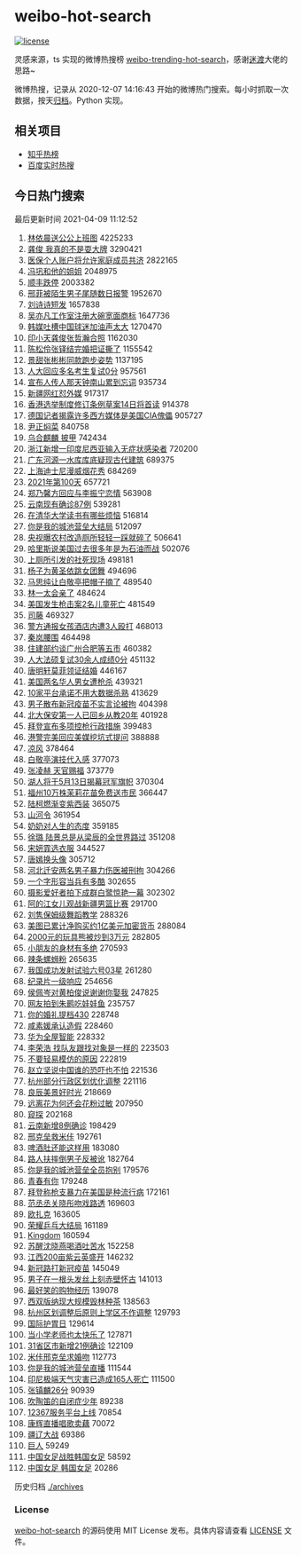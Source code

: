 # weibo-hot-search

[![license](https://img.shields.io/github/license/Arrackisarookie/weibo-hot-search)](https://github.com/Arrackisarookie/weibo-hot-search/blob/master/LICENSE)

灵感来源，ts 实现的微博热搜榜 [weibo-trending-hot-search](https://github.com/justjavac/weibo-trending-hot-search)，感谢[迷渡](https://github.com/justjavac)大佬的思路~

微博热搜，记录从 2020-12-07 14:16:43 开始的微博热门搜索。每小时抓取一次数据，按天[归档](./archives)。Python 实现。

## 相关项目
+ [知乎热榜](https://github.com/Arrackisarookie/zhihu-top-search)
+ [百度实时热搜](https://github.com/Arrackisarookie/baidu-hot-search)

## 今日热门搜索

<!-- Rank Begin -->

最后更新时间 2021-04-09 11:12:52

1. [林依晨送公公上班图](https://s.weibo.com/weibo?q=%E6%9E%97%E4%BE%9D%E6%99%A8%E9%80%81%E5%85%AC%E5%85%AC%E4%B8%8A%E7%8F%AD%E5%9B%BE&Refer=top) 4225233
1. [龚俊 我真的不是耍大牌](https://s.weibo.com/weibo?q=%E9%BE%9A%E4%BF%8A%20%E6%88%91%E7%9C%9F%E7%9A%84%E4%B8%8D%E6%98%AF%E8%80%8D%E5%A4%A7%E7%89%8C&Refer=top) 3290421
1. [医保个人账户将允许家庭成员共济](https://s.weibo.com/weibo?q=%23%E5%8C%BB%E4%BF%9D%E4%B8%AA%E4%BA%BA%E8%B4%A6%E6%88%B7%E5%B0%86%E5%85%81%E8%AE%B8%E5%AE%B6%E5%BA%AD%E6%88%90%E5%91%98%E5%85%B1%E6%B5%8E%23&Refer=top) 2822165
1. [冯巩和他的姐姐](https://s.weibo.com/weibo?q=%E5%86%AF%E5%B7%A9%E5%92%8C%E4%BB%96%E7%9A%84%E5%A7%90%E5%A7%90&Refer=top) 2048975
1. [顺丰跌停](https://s.weibo.com/weibo?q=%E9%A1%BA%E4%B8%B0%E8%B7%8C%E5%81%9C&Refer=top) 2003382
1. [邢菲被陌生男子尾随数日报警](https://s.weibo.com/weibo?q=%23%E9%82%A2%E8%8F%B2%E8%A2%AB%E9%99%8C%E7%94%9F%E7%94%B7%E5%AD%90%E5%B0%BE%E9%9A%8F%E6%95%B0%E6%97%A5%E6%8A%A5%E8%AD%A6%23&Refer=top) 1952670
1. [刘诗诗短发](https://s.weibo.com/weibo?q=%E5%88%98%E8%AF%97%E8%AF%97%E7%9F%AD%E5%8F%91&Refer=top) 1657838
1. [吴亦凡工作室注册大碗宽面商标](https://s.weibo.com/weibo?q=%E5%90%B4%E4%BA%A6%E5%87%A1%E5%B7%A5%E4%BD%9C%E5%AE%A4%E6%B3%A8%E5%86%8C%E5%A4%A7%E7%A2%97%E5%AE%BD%E9%9D%A2%E5%95%86%E6%A0%87&Refer=top) 1647736
1. [韩媒吐槽中国球迷加油声太大](https://s.weibo.com/weibo?q=%23%E9%9F%A9%E5%AA%92%E5%90%90%E6%A7%BD%E4%B8%AD%E5%9B%BD%E7%90%83%E8%BF%B7%E5%8A%A0%E6%B2%B9%E5%A3%B0%E5%A4%AA%E5%A4%A7%23&Refer=top) 1270470
1. [印小天龚俊张哲瀚合照](https://s.weibo.com/weibo?q=%E5%8D%B0%E5%B0%8F%E5%A4%A9%E9%BE%9A%E4%BF%8A%E5%BC%A0%E5%93%B2%E7%80%9A%E5%90%88%E7%85%A7&Refer=top) 1162030
1. [陈松伶张铎结完婚把证撕了](https://s.weibo.com/weibo?q=%23%E9%99%88%E6%9D%BE%E4%BC%B6%E5%BC%A0%E9%93%8E%E7%BB%93%E5%AE%8C%E5%A9%9A%E6%8A%8A%E8%AF%81%E6%92%95%E4%BA%86%23&Refer=top) 1155542
1. [景甜张彬彬同款跑步姿势](https://s.weibo.com/weibo?q=%23%E6%99%AF%E7%94%9C%E5%BC%A0%E5%BD%AC%E5%BD%AC%E5%90%8C%E6%AC%BE%E8%B7%91%E6%AD%A5%E5%A7%BF%E5%8A%BF%23&Refer=top) 1137195
1. [人大回应多名考生复试0分](https://s.weibo.com/weibo?q=%23%E4%BA%BA%E5%A4%A7%E5%9B%9E%E5%BA%94%E5%A4%9A%E5%90%8D%E8%80%83%E7%94%9F%E5%A4%8D%E8%AF%950%E5%88%86%23&Refer=top) 957561
1. [宣布人传人那天钟南山累到忘词](https://s.weibo.com/weibo?q=%E5%AE%A3%E5%B8%83%E4%BA%BA%E4%BC%A0%E4%BA%BA%E9%82%A3%E5%A4%A9%E9%92%9F%E5%8D%97%E5%B1%B1%E7%B4%AF%E5%88%B0%E5%BF%98%E8%AF%8D&Refer=top) 935734
1. [新疆网红怼外媒](https://s.weibo.com/weibo?q=%23%E6%96%B0%E7%96%86%E7%BD%91%E7%BA%A2%E6%80%BC%E5%A4%96%E5%AA%92%23&Refer=top) 917317
1. [香港选举制度修订条例草案14日将首读](https://s.weibo.com/weibo?q=%23%E9%A6%99%E6%B8%AF%E9%80%89%E4%B8%BE%E5%88%B6%E5%BA%A6%E4%BF%AE%E8%AE%A2%E6%9D%A1%E4%BE%8B%E8%8D%89%E6%A1%8814%E6%97%A5%E5%B0%86%E9%A6%96%E8%AF%BB%23&Refer=top) 914378
1. [德国记者揭露许多西方媒体是美国CIA傀儡](https://s.weibo.com/weibo?q=%23%E5%BE%B7%E5%9B%BD%E8%AE%B0%E8%80%85%E6%8F%AD%E9%9C%B2%E8%AE%B8%E5%A4%9A%E8%A5%BF%E6%96%B9%E5%AA%92%E4%BD%93%E6%98%AF%E7%BE%8E%E5%9B%BDCIA%E5%82%80%E5%84%A1%23&Refer=top) 905727
1. [尹正焖菜](https://s.weibo.com/weibo?q=%E5%B0%B9%E6%AD%A3%E7%84%96%E8%8F%9C&Refer=top) 840758
1. [乌合麒麟 披甲](https://s.weibo.com/weibo?q=%E4%B9%8C%E5%90%88%E9%BA%92%E9%BA%9F%20%E6%8A%AB%E7%94%B2&Refer=top) 742434
1. [浙江新增一印度尼西亚输入无症状感染者](https://s.weibo.com/weibo?q=%23%E6%B5%99%E6%B1%9F%E6%96%B0%E5%A2%9E%E4%B8%80%E5%8D%B0%E5%BA%A6%E5%B0%BC%E8%A5%BF%E4%BA%9A%E8%BE%93%E5%85%A5%E6%97%A0%E7%97%87%E7%8A%B6%E6%84%9F%E6%9F%93%E8%80%85%23&Refer=top) 720200
1. [广东河源一水库库底疑现古代建筑](https://s.weibo.com/weibo?q=%E5%B9%BF%E4%B8%9C%E6%B2%B3%E6%BA%90%E4%B8%80%E6%B0%B4%E5%BA%93%E5%BA%93%E5%BA%95%E7%96%91%E7%8E%B0%E5%8F%A4%E4%BB%A3%E5%BB%BA%E7%AD%91&Refer=top) 689375
1. [上海迪士尼漫威烟花秀](https://s.weibo.com/weibo?q=%E4%B8%8A%E6%B5%B7%E8%BF%AA%E5%A3%AB%E5%B0%BC%E6%BC%AB%E5%A8%81%E7%83%9F%E8%8A%B1%E7%A7%80&Refer=top) 684269
1. [2021年第100天](https://s.weibo.com/weibo?q=%232021%E5%B9%B4%E7%AC%AC100%E5%A4%A9%23&Refer=top) 657721
1. [郑乃馨方回应与李振宁恋情](https://s.weibo.com/weibo?q=%23%E9%83%91%E4%B9%83%E9%A6%A8%E6%96%B9%E5%9B%9E%E5%BA%94%E4%B8%8E%E6%9D%8E%E6%8C%AF%E5%AE%81%E6%81%8B%E6%83%85%23&Refer=top) 563908
1. [云南现有确诊87例](https://s.weibo.com/weibo?q=%23%E4%BA%91%E5%8D%97%E7%8E%B0%E6%9C%89%E7%A1%AE%E8%AF%8A87%E4%BE%8B%23&Refer=top) 539281
1. [在清华大学读书有哪些烦恼](https://s.weibo.com/weibo?q=%23%E5%9C%A8%E6%B8%85%E5%8D%8E%E5%A4%A7%E5%AD%A6%E8%AF%BB%E4%B9%A6%E6%9C%89%E5%93%AA%E4%BA%9B%E7%83%A6%E6%81%BC%23&Refer=top) 516814
1. [你是我的城池营垒大结局](https://s.weibo.com/weibo?q=%23%E4%BD%A0%E6%98%AF%E6%88%91%E7%9A%84%E5%9F%8E%E6%B1%A0%E8%90%A5%E5%9E%92%E5%A4%A7%E7%BB%93%E5%B1%80%23&Refer=top) 512097
1. [央视曝农村改造厕所轻轻一踩就碎了](https://s.weibo.com/weibo?q=%23%E5%A4%AE%E8%A7%86%E6%9B%9D%E5%86%9C%E6%9D%91%E6%94%B9%E9%80%A0%E5%8E%95%E6%89%80%E8%BD%BB%E8%BD%BB%E4%B8%80%E8%B8%A9%E5%B0%B1%E7%A2%8E%E4%BA%86%23&Refer=top) 506641
1. [哈里斯说美国过去很多年是为石油而战](https://s.weibo.com/weibo?q=%23%E5%93%88%E9%87%8C%E6%96%AF%E8%AF%B4%E7%BE%8E%E5%9B%BD%E8%BF%87%E5%8E%BB%E5%BE%88%E5%A4%9A%E5%B9%B4%E6%98%AF%E4%B8%BA%E7%9F%B3%E6%B2%B9%E8%80%8C%E6%88%98%23&Refer=top) 502076
1. [上厕所引发的社死现场](https://s.weibo.com/weibo?q=%E4%B8%8A%E5%8E%95%E6%89%80%E5%BC%95%E5%8F%91%E7%9A%84%E7%A4%BE%E6%AD%BB%E7%8E%B0%E5%9C%BA&Refer=top) 498181
1. [杨子为黄圣依跳女团舞](https://s.weibo.com/weibo?q=%23%E6%9D%A8%E5%AD%90%E4%B8%BA%E9%BB%84%E5%9C%A3%E4%BE%9D%E8%B7%B3%E5%A5%B3%E5%9B%A2%E8%88%9E%23&Refer=top) 494696
1. [马思纯让白敬亭把帽子摘了](https://s.weibo.com/weibo?q=%23%E9%A9%AC%E6%80%9D%E7%BA%AF%E8%AE%A9%E7%99%BD%E6%95%AC%E4%BA%AD%E6%8A%8A%E5%B8%BD%E5%AD%90%E6%91%98%E4%BA%86%23&Refer=top) 489540
1. [林一太会亲了](https://s.weibo.com/weibo?q=%23%E6%9E%97%E4%B8%80%E5%A4%AA%E4%BC%9A%E4%BA%B2%E4%BA%86%23&Refer=top) 484624
1. [美国发生枪击案2名儿童死亡](https://s.weibo.com/weibo?q=%23%E7%BE%8E%E5%9B%BD%E5%8F%91%E7%94%9F%E6%9E%AA%E5%87%BB%E6%A1%882%E5%90%8D%E5%84%BF%E7%AB%A5%E6%AD%BB%E4%BA%A1%23&Refer=top) 481549
1. [司藤](https://s.weibo.com/weibo?q=%E5%8F%B8%E8%97%A4&Refer=top) 469327
1. [警方通报女孩酒店内遭3人殴打](https://s.weibo.com/weibo?q=%23%E8%AD%A6%E6%96%B9%E9%80%9A%E6%8A%A5%E5%A5%B3%E5%AD%A9%E9%85%92%E5%BA%97%E5%86%85%E9%81%AD3%E4%BA%BA%E6%AE%B4%E6%89%93%23&Refer=top) 468013
1. [秦岚腰围](https://s.weibo.com/weibo?q=%23%E7%A7%A6%E5%B2%9A%E8%85%B0%E5%9B%B4%23&Refer=top) 464498
1. [住建部约谈广州合肥等五市](https://s.weibo.com/weibo?q=%23%E4%BD%8F%E5%BB%BA%E9%83%A8%E7%BA%A6%E8%B0%88%E5%B9%BF%E5%B7%9E%E5%90%88%E8%82%A5%E7%AD%89%E4%BA%94%E5%B8%82%23&Refer=top) 460382
1. [人大法硕复试30余人成绩0分](https://s.weibo.com/weibo?q=%23%E4%BA%BA%E5%A4%A7%E6%B3%95%E7%A1%95%E5%A4%8D%E8%AF%9530%E4%BD%99%E4%BA%BA%E6%88%90%E7%BB%A90%E5%88%86%23&Refer=top) 451132
1. [唐明轩莫菲领证结婚](https://s.weibo.com/weibo?q=%E5%94%90%E6%98%8E%E8%BD%A9%E8%8E%AB%E8%8F%B2%E9%A2%86%E8%AF%81%E7%BB%93%E5%A9%9A&Refer=top) 446167
1. [美国两名华人男女遭枪杀](https://s.weibo.com/weibo?q=%E7%BE%8E%E5%9B%BD%E4%B8%A4%E5%90%8D%E5%8D%8E%E4%BA%BA%E7%94%B7%E5%A5%B3%E9%81%AD%E6%9E%AA%E6%9D%80&Refer=top) 439321
1. [10家平台承诺不用大数据杀熟](https://s.weibo.com/weibo?q=10%E5%AE%B6%E5%B9%B3%E5%8F%B0%E6%89%BF%E8%AF%BA%E4%B8%8D%E7%94%A8%E5%A4%A7%E6%95%B0%E6%8D%AE%E6%9D%80%E7%86%9F&Refer=top) 413629
1. [男子散布新冠疫苗不实言论被拘](https://s.weibo.com/weibo?q=%23%E7%94%B7%E5%AD%90%E6%95%A3%E5%B8%83%E6%96%B0%E5%86%A0%E7%96%AB%E8%8B%97%E4%B8%8D%E5%AE%9E%E8%A8%80%E8%AE%BA%E8%A2%AB%E6%8B%98%23&Refer=top) 404398
1. [北大保安第一人已回乡从教20年](https://s.weibo.com/weibo?q=%23%E5%8C%97%E5%A4%A7%E4%BF%9D%E5%AE%89%E7%AC%AC%E4%B8%80%E4%BA%BA%E5%B7%B2%E5%9B%9E%E4%B9%A1%E4%BB%8E%E6%95%9920%E5%B9%B4%23&Refer=top) 401928
1. [拜登宣布多项控枪行政措施](https://s.weibo.com/weibo?q=%E6%8B%9C%E7%99%BB%E5%AE%A3%E5%B8%83%E5%A4%9A%E9%A1%B9%E6%8E%A7%E6%9E%AA%E8%A1%8C%E6%94%BF%E6%8E%AA%E6%96%BD&Refer=top) 399483
1. [港警完美回应美媒挖坑式提问](https://s.weibo.com/weibo?q=%23%E6%B8%AF%E8%AD%A6%E5%AE%8C%E7%BE%8E%E5%9B%9E%E5%BA%94%E7%BE%8E%E5%AA%92%E6%8C%96%E5%9D%91%E5%BC%8F%E6%8F%90%E9%97%AE%23&Refer=top) 388888
1. [凉风](https://s.weibo.com/weibo?q=%E5%87%89%E9%A3%8E&Refer=top) 378464
1. [白敬亭演技代入感](https://s.weibo.com/weibo?q=%23%E7%99%BD%E6%95%AC%E4%BA%AD%E6%BC%94%E6%8A%80%E4%BB%A3%E5%85%A5%E6%84%9F%23&Refer=top) 377073
1. [张凌赫 天官赐福](https://s.weibo.com/weibo?q=%E5%BC%A0%E5%87%8C%E8%B5%AB%20%E5%A4%A9%E5%AE%98%E8%B5%90%E7%A6%8F&Refer=top) 373779
1. [湖人将于5月13日揭幕冠军旗帜](https://s.weibo.com/weibo?q=%E6%B9%96%E4%BA%BA%E5%B0%86%E4%BA%8E5%E6%9C%8813%E6%97%A5%E6%8F%AD%E5%B9%95%E5%86%A0%E5%86%9B%E6%97%97%E5%B8%9C&Refer=top) 370304
1. [福州10万株茉莉花苗免费送市民](https://s.weibo.com/weibo?q=%23%E7%A6%8F%E5%B7%9E10%E4%B8%87%E6%A0%AA%E8%8C%89%E8%8E%89%E8%8A%B1%E8%8B%97%E5%85%8D%E8%B4%B9%E9%80%81%E5%B8%82%E6%B0%91%23&Refer=top) 366447
1. [陆柯燃渐变紫西装](https://s.weibo.com/weibo?q=%23%E9%99%86%E6%9F%AF%E7%87%83%E6%B8%90%E5%8F%98%E7%B4%AB%E8%A5%BF%E8%A3%85%23&Refer=top) 365075
1. [山河令](https://s.weibo.com/weibo?q=%E5%B1%B1%E6%B2%B3%E4%BB%A4&Refer=top) 361954
1. [奶奶对人生的态度](https://s.weibo.com/weibo?q=%23%E5%A5%B6%E5%A5%B6%E5%AF%B9%E4%BA%BA%E7%94%9F%E7%9A%84%E6%80%81%E5%BA%A6%23&Refer=top) 359185
1. [徐璐 陆景总是从梁辰的全世界路过](https://s.weibo.com/weibo?q=%E5%BE%90%E7%92%90%20%E9%99%86%E6%99%AF%E6%80%BB%E6%98%AF%E4%BB%8E%E6%A2%81%E8%BE%B0%E7%9A%84%E5%85%A8%E4%B8%96%E7%95%8C%E8%B7%AF%E8%BF%87&Refer=top) 351208
1. [宋妍霏选衣服](https://s.weibo.com/weibo?q=%23%E5%AE%8B%E5%A6%8D%E9%9C%8F%E9%80%89%E8%A1%A3%E6%9C%8D%23&Refer=top) 344527
1. [唐嫣换头像](https://s.weibo.com/weibo?q=%23%E5%94%90%E5%AB%A3%E6%8D%A2%E5%A4%B4%E5%83%8F%23&Refer=top) 305712
1. [河北迁安两名男子暴力伤医被刑拘](https://s.weibo.com/weibo?q=%23%E6%B2%B3%E5%8C%97%E8%BF%81%E5%AE%89%E4%B8%A4%E5%90%8D%E7%94%B7%E5%AD%90%E6%9A%B4%E5%8A%9B%E4%BC%A4%E5%8C%BB%E8%A2%AB%E5%88%91%E6%8B%98%23&Refer=top) 304266
1. [一个字形容当兵有多酷](https://s.weibo.com/weibo?q=%23%E4%B8%80%E4%B8%AA%E5%AD%97%E5%BD%A2%E5%AE%B9%E5%BD%93%E5%85%B5%E6%9C%89%E5%A4%9A%E9%85%B7%23&Refer=top) 302655
1. [摄影爱好者拍下成群白鹭惊艳一幕](https://s.weibo.com/weibo?q=%23%E6%91%84%E5%BD%B1%E7%88%B1%E5%A5%BD%E8%80%85%E6%8B%8D%E4%B8%8B%E6%88%90%E7%BE%A4%E7%99%BD%E9%B9%AD%E6%83%8A%E8%89%B3%E4%B8%80%E5%B9%95%23&Refer=top) 302302
1. [阿的江女儿观战新疆男篮比赛](https://s.weibo.com/weibo?q=%E9%98%BF%E7%9A%84%E6%B1%9F%E5%A5%B3%E5%84%BF%E8%A7%82%E6%88%98%E6%96%B0%E7%96%86%E7%94%B7%E7%AF%AE%E6%AF%94%E8%B5%9B&Refer=top) 291700
1. [刘隽保姆级舞蹈教学](https://s.weibo.com/weibo?q=%23%E5%88%98%E9%9A%BD%E4%BF%9D%E5%A7%86%E7%BA%A7%E8%88%9E%E8%B9%88%E6%95%99%E5%AD%A6%23&Refer=top) 288326
1. [美图已累计净购买约1亿美元加密货币](https://s.weibo.com/weibo?q=%E7%BE%8E%E5%9B%BE%E5%B7%B2%E7%B4%AF%E8%AE%A1%E5%87%80%E8%B4%AD%E4%B9%B0%E7%BA%A61%E4%BA%BF%E7%BE%8E%E5%85%83%E5%8A%A0%E5%AF%86%E8%B4%A7%E5%B8%81&Refer=top) 288084
1. [2000元的玩具熊被炒到3万元](https://s.weibo.com/weibo?q=%232000%E5%85%83%E7%9A%84%E7%8E%A9%E5%85%B7%E7%86%8A%E8%A2%AB%E7%82%92%E5%88%B03%E4%B8%87%E5%85%83%23&Refer=top) 282805
1. [小朋友的身材有多绝](https://s.weibo.com/weibo?q=%E5%B0%8F%E6%9C%8B%E5%8F%8B%E7%9A%84%E8%BA%AB%E6%9D%90%E6%9C%89%E5%A4%9A%E7%BB%9D&Refer=top) 270593
1. [辣条螺蛳粉](https://s.weibo.com/weibo?q=%23%E8%BE%A3%E6%9D%A1%E8%9E%BA%E8%9B%B3%E7%B2%89%23&Refer=top) 265635
1. [我国成功发射试验六号03星](https://s.weibo.com/weibo?q=%E6%88%91%E5%9B%BD%E6%88%90%E5%8A%9F%E5%8F%91%E5%B0%84%E8%AF%95%E9%AA%8C%E5%85%AD%E5%8F%B703%E6%98%9F&Refer=top) 261280
1. [纪录片一级响应](https://s.weibo.com/weibo?q=%23%E7%BA%AA%E5%BD%95%E7%89%87%E4%B8%80%E7%BA%A7%E5%93%8D%E5%BA%94%23&Refer=top) 254656
1. [侯佩岑对黄柏俊说谢谢你娶我](https://s.weibo.com/weibo?q=%23%E4%BE%AF%E4%BD%A9%E5%B2%91%E5%AF%B9%E9%BB%84%E6%9F%8F%E4%BF%8A%E8%AF%B4%E8%B0%A2%E8%B0%A2%E4%BD%A0%E5%A8%B6%E6%88%91%23&Refer=top) 247825
1. [网友拍到朱鹮吃娃娃鱼](https://s.weibo.com/weibo?q=%23%E7%BD%91%E5%8F%8B%E6%8B%8D%E5%88%B0%E6%9C%B1%E9%B9%AE%E5%90%83%E5%A8%83%E5%A8%83%E9%B1%BC%23&Refer=top) 235757
1. [你的婚礼提档430](https://s.weibo.com/weibo?q=%23%E4%BD%A0%E7%9A%84%E5%A9%9A%E7%A4%BC%E6%8F%90%E6%A1%A3430%23&Refer=top) 228748
1. [咸素媛承认造假](https://s.weibo.com/weibo?q=%23%E5%92%B8%E7%B4%A0%E5%AA%9B%E6%89%BF%E8%AE%A4%E9%80%A0%E5%81%87%23&Refer=top) 228460
1. [华为全屋智能](https://s.weibo.com/weibo?q=%E5%8D%8E%E4%B8%BA%E5%85%A8%E5%B1%8B%E6%99%BA%E8%83%BD&Refer=top) 228332
1. [李荣浩 找队友跟找对象是一样的](https://s.weibo.com/weibo?q=%E6%9D%8E%E8%8D%A3%E6%B5%A9%20%E6%89%BE%E9%98%9F%E5%8F%8B%E8%B7%9F%E6%89%BE%E5%AF%B9%E8%B1%A1%E6%98%AF%E4%B8%80%E6%A0%B7%E7%9A%84&Refer=top) 223503
1. [不要轻易模仿的原因](https://s.weibo.com/weibo?q=%23%E4%B8%8D%E8%A6%81%E8%BD%BB%E6%98%93%E6%A8%A1%E4%BB%BF%E7%9A%84%E5%8E%9F%E5%9B%A0%23&Refer=top) 222819
1. [赵立坚说中国谁的恐吓也不怕](https://s.weibo.com/weibo?q=%23%E8%B5%B5%E7%AB%8B%E5%9D%9A%E8%AF%B4%E4%B8%AD%E5%9B%BD%E8%B0%81%E7%9A%84%E6%81%90%E5%90%93%E4%B9%9F%E4%B8%8D%E6%80%95%23&Refer=top) 221536
1. [杭州部分行政区划优化调整](https://s.weibo.com/weibo?q=%23%E6%9D%AD%E5%B7%9E%E9%83%A8%E5%88%86%E8%A1%8C%E6%94%BF%E5%8C%BA%E5%88%92%E4%BC%98%E5%8C%96%E8%B0%83%E6%95%B4%23&Refer=top) 221116
1. [良辰美景好时光](https://s.weibo.com/weibo?q=%E8%89%AF%E8%BE%B0%E7%BE%8E%E6%99%AF%E5%A5%BD%E6%97%B6%E5%85%89&Refer=top) 218669
1. [远离花为何还会花粉过敏](https://s.weibo.com/weibo?q=%23%E8%BF%9C%E7%A6%BB%E8%8A%B1%E4%B8%BA%E4%BD%95%E8%BF%98%E4%BC%9A%E8%8A%B1%E7%B2%89%E8%BF%87%E6%95%8F%23&Refer=top) 207950
1. [窥探](https://s.weibo.com/weibo?q=%E7%AA%A5%E6%8E%A2&Refer=top) 202168
1. [云南新增8例确诊](https://s.weibo.com/weibo?q=%23%E4%BA%91%E5%8D%97%E6%96%B0%E5%A2%9E8%E4%BE%8B%E7%A1%AE%E8%AF%8A%23&Refer=top) 198429
1. [邢克垒救米佧](https://s.weibo.com/weibo?q=%23%E9%82%A2%E5%85%8B%E5%9E%92%E6%95%91%E7%B1%B3%E4%BD%A7%23&Refer=top) 192761
1. [啤酒肚还能这样用](https://s.weibo.com/weibo?q=%23%E5%95%A4%E9%85%92%E8%82%9A%E8%BF%98%E8%83%BD%E8%BF%99%E6%A0%B7%E7%94%A8%23&Refer=top) 183080
1. [路人扶摔倒男子反被讹](https://s.weibo.com/weibo?q=%23%E8%B7%AF%E4%BA%BA%E6%89%B6%E6%91%94%E5%80%92%E7%94%B7%E5%AD%90%E5%8F%8D%E8%A2%AB%E8%AE%B9%23&Refer=top) 182764
1. [你是我的城池营垒全员抱别](https://s.weibo.com/weibo?q=%23%E4%BD%A0%E6%98%AF%E6%88%91%E7%9A%84%E5%9F%8E%E6%B1%A0%E8%90%A5%E5%9E%92%E5%85%A8%E5%91%98%E6%8A%B1%E5%88%AB%23&Refer=top) 179576
1. [青春有你](https://s.weibo.com/weibo?q=%E9%9D%92%E6%98%A5%E6%9C%89%E4%BD%A0&Refer=top) 179248
1. [拜登称枪支暴力在美国是种流行病](https://s.weibo.com/weibo?q=%23%E6%8B%9C%E7%99%BB%E7%A7%B0%E6%9E%AA%E6%94%AF%E6%9A%B4%E5%8A%9B%E5%9C%A8%E7%BE%8E%E5%9B%BD%E6%98%AF%E7%A7%8D%E6%B5%81%E8%A1%8C%E7%97%85%23&Refer=top) 172161
1. [范丞丞关晓彤吻戏路透](https://s.weibo.com/weibo?q=%23%E8%8C%83%E4%B8%9E%E4%B8%9E%E5%85%B3%E6%99%93%E5%BD%A4%E5%90%BB%E6%88%8F%E8%B7%AF%E9%80%8F%23&Refer=top) 169603
1. [欧扎克](https://s.weibo.com/weibo?q=%E6%AC%A7%E6%89%8E%E5%85%8B&Refer=top) 163605
1. [荣耀乒乓大结局](https://s.weibo.com/weibo?q=%23%E8%8D%A3%E8%80%80%E4%B9%92%E4%B9%93%E5%A4%A7%E7%BB%93%E5%B1%80%23&Refer=top) 161189
1. [Kingdom](https://s.weibo.com/weibo?q=Kingdom&Refer=top) 160594
1. [苏醒沈晓燕喝酒吐苦水](https://s.weibo.com/weibo?q=%23%E8%8B%8F%E9%86%92%E6%B2%88%E6%99%93%E7%87%95%E5%96%9D%E9%85%92%E5%90%90%E8%8B%A6%E6%B0%B4%23&Refer=top) 152258
1. [江西200亩紫云英盛开](https://s.weibo.com/weibo?q=%23%E6%B1%9F%E8%A5%BF200%E4%BA%A9%E7%B4%AB%E4%BA%91%E8%8B%B1%E7%9B%9B%E5%BC%80%23&Refer=top) 146232
1. [新冠路打新冠疫苗](https://s.weibo.com/weibo?q=%E6%96%B0%E5%86%A0%E8%B7%AF%E6%89%93%E6%96%B0%E5%86%A0%E7%96%AB%E8%8B%97&Refer=top) 145049
1. [男子在一根头发丝上刻赤壁怀古](https://s.weibo.com/weibo?q=%E7%94%B7%E5%AD%90%E5%9C%A8%E4%B8%80%E6%A0%B9%E5%A4%B4%E5%8F%91%E4%B8%9D%E4%B8%8A%E5%88%BB%E8%B5%A4%E5%A3%81%E6%80%80%E5%8F%A4&Refer=top) 141013
1. [最好笑的购物经历](https://s.weibo.com/weibo?q=%23%E6%9C%80%E5%A5%BD%E7%AC%91%E7%9A%84%E8%B4%AD%E7%89%A9%E7%BB%8F%E5%8E%86%23&Refer=top) 139078
1. [西双版纳现大规模毁林种茶](https://s.weibo.com/weibo?q=%23%E8%A5%BF%E5%8F%8C%E7%89%88%E7%BA%B3%E7%8E%B0%E5%A4%A7%E8%A7%84%E6%A8%A1%E6%AF%81%E6%9E%97%E7%A7%8D%E8%8C%B6%23&Refer=top) 138563
1. [杭州区划调整后原则上学区不作调整](https://s.weibo.com/weibo?q=%23%E6%9D%AD%E5%B7%9E%E5%8C%BA%E5%88%92%E8%B0%83%E6%95%B4%E5%90%8E%E5%8E%9F%E5%88%99%E4%B8%8A%E5%AD%A6%E5%8C%BA%E4%B8%8D%E4%BD%9C%E8%B0%83%E6%95%B4%23&Refer=top) 129793
1. [国际护胃日](https://s.weibo.com/weibo?q=%23%E5%9B%BD%E9%99%85%E6%8A%A4%E8%83%83%E6%97%A5%23&Refer=top) 129614
1. [当小学老师也太快乐了](https://s.weibo.com/weibo?q=%23%E5%BD%93%E5%B0%8F%E5%AD%A6%E8%80%81%E5%B8%88%E4%B9%9F%E5%A4%AA%E5%BF%AB%E4%B9%90%E4%BA%86%23&Refer=top) 127871
1. [31省区市新增21例确诊](https://s.weibo.com/weibo?q=%2331%E7%9C%81%E5%8C%BA%E5%B8%82%E6%96%B0%E5%A2%9E21%E4%BE%8B%E7%A1%AE%E8%AF%8A%23&Refer=top) 122109
1. [米佧邢克垒求婚吻](https://s.weibo.com/weibo?q=%23%E7%B1%B3%E4%BD%A7%E9%82%A2%E5%85%8B%E5%9E%92%E6%B1%82%E5%A9%9A%E5%90%BB%23&Refer=top) 112773
1. [你是我的城池营垒直播](https://s.weibo.com/weibo?q=%E4%BD%A0%E6%98%AF%E6%88%91%E7%9A%84%E5%9F%8E%E6%B1%A0%E8%90%A5%E5%9E%92%E7%9B%B4%E6%92%AD&Refer=top) 111544
1. [印尼极端天气灾害已造成165人死亡](https://s.weibo.com/weibo?q=%23%E5%8D%B0%E5%B0%BC%E6%9E%81%E7%AB%AF%E5%A4%A9%E6%B0%94%E7%81%BE%E5%AE%B3%E5%B7%B2%E9%80%A0%E6%88%90165%E4%BA%BA%E6%AD%BB%E4%BA%A1%23&Refer=top) 111500
1. [张镇麟26分](https://s.weibo.com/weibo?q=%E5%BC%A0%E9%95%87%E9%BA%9F26%E5%88%86&Refer=top) 90939
1. [吹陶笛的自闭症少年](https://s.weibo.com/weibo?q=%23%E5%90%B9%E9%99%B6%E7%AC%9B%E7%9A%84%E8%87%AA%E9%97%AD%E7%97%87%E5%B0%91%E5%B9%B4%23&Refer=top) 89238
1. [12367服务平台上线](https://s.weibo.com/weibo?q=%2312367%E6%9C%8D%E5%8A%A1%E5%B9%B3%E5%8F%B0%E4%B8%8A%E7%BA%BF%23&Refer=top) 70854
1. [康辉直播唱歌卖藕](https://s.weibo.com/weibo?q=%23%E5%BA%B7%E8%BE%89%E7%9B%B4%E6%92%AD%E5%94%B1%E6%AD%8C%E5%8D%96%E8%97%95%23&Refer=top) 70072
1. [疆辽大战](https://s.weibo.com/weibo?q=%23%E7%96%86%E8%BE%BD%E5%A4%A7%E6%88%98%23&Refer=top) 69386
1. [巨人](https://s.weibo.com/weibo?q=%E5%B7%A8%E4%BA%BA&Refer=top) 59249
1. [中国女足战胜韩国女足](https://s.weibo.com/weibo?q=%E4%B8%AD%E5%9B%BD%E5%A5%B3%E8%B6%B3%E6%88%98%E8%83%9C%E9%9F%A9%E5%9B%BD%E5%A5%B3%E8%B6%B3&Refer=top) 58592
1. [中国女足 韩国女足](https://s.weibo.com/weibo?q=%E4%B8%AD%E5%9B%BD%E5%A5%B3%E8%B6%B3%20%E9%9F%A9%E5%9B%BD%E5%A5%B3%E8%B6%B3&Refer=top) 20286
<!-- Rank End -->

历史归档 [./archives](./archives)

### License

[weibo-hot-search](https://github.com/Arrackisarookie/weibo-hot-search) 的源码使用 MIT License 发布。具体内容请查看 [LICENSE](./LICENSE) 文件。
